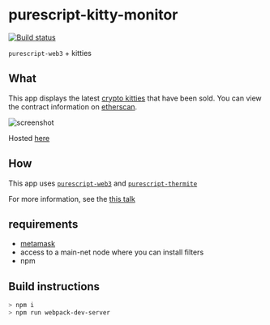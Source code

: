 # purescript-kitty-monitor

[![Build status](https://travis-ci.org/f-o-a-m/purescript-kitty-monitor.svg?branch=master)](https://travis-ci.org/f-o-a-m/purescript-kitty-monitor?branch=master)

`purescript-web3` + kitties

## What

This app displays the latest [crypto kitties](https://www.cryptokitties.co/) that have been sold. You can view the contract information on [etherscan](https://etherscan.io/address/0x06012c8cf97bead5deae237070f9587f8e7a266d).

![screenshot](https://github.com/f-o-a-m/purescript-kitty-monitor/blob/master/screenshot.png)

Hosted [here](https://f-o-a-m.github.io/purescript-kitty-monitor/)

## How

This app uses [`purescript-web3`](https://github.com/f-o-a-m/purescript-web3) and [`purescript-thermite`](https://github.com/paf31/purescript-thermite)

For more information, see the [this talk](https://www.youtube.com/watch?v=ozUlodxjH7Y)

## requirements
- [metamask](https://chrome.google.com/webstore/detail/metamask/nkbihfbeogaeaoehlefnkodbefgpgknn?hl=en)
- access to a main-net node where you can install filters
- npm


## Build instructions
```bash
> npm i
> npm run webpack-dev-server
```
